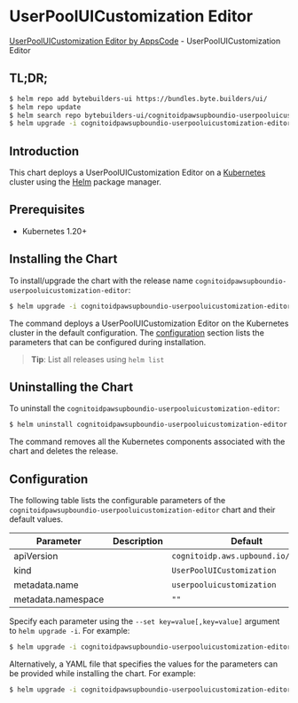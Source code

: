 # UserPoolUICustomization Editor

[UserPoolUICustomization Editor by AppsCode](https://byte.builders) - UserPoolUICustomization Editor

## TL;DR;

```bash
$ helm repo add bytebuilders-ui https://bundles.byte.builders/ui/
$ helm repo update
$ helm search repo bytebuilders-ui/cognitoidpawsupboundio-userpooluicustomization-editor --version=v0.4.18
$ helm upgrade -i cognitoidpawsupboundio-userpooluicustomization-editor bytebuilders-ui/cognitoidpawsupboundio-userpooluicustomization-editor -n default --create-namespace --version=v0.4.18
```

## Introduction

This chart deploys a UserPoolUICustomization Editor on a [Kubernetes](http://kubernetes.io) cluster using the [Helm](https://helm.sh) package manager.

## Prerequisites

- Kubernetes 1.20+

## Installing the Chart

To install/upgrade the chart with the release name `cognitoidpawsupboundio-userpooluicustomization-editor`:

```bash
$ helm upgrade -i cognitoidpawsupboundio-userpooluicustomization-editor bytebuilders-ui/cognitoidpawsupboundio-userpooluicustomization-editor -n default --create-namespace --version=v0.4.18
```

The command deploys a UserPoolUICustomization Editor on the Kubernetes cluster in the default configuration. The [configuration](#configuration) section lists the parameters that can be configured during installation.

> **Tip**: List all releases using `helm list`

## Uninstalling the Chart

To uninstall the `cognitoidpawsupboundio-userpooluicustomization-editor`:

```bash
$ helm uninstall cognitoidpawsupboundio-userpooluicustomization-editor -n default
```

The command removes all the Kubernetes components associated with the chart and deletes the release.

## Configuration

The following table lists the configurable parameters of the `cognitoidpawsupboundio-userpooluicustomization-editor` chart and their default values.

|     Parameter      | Description |                    Default                     |
|--------------------|-------------|------------------------------------------------|
| apiVersion         |             | <code>cognitoidp.aws.upbound.io/v1beta1</code> |
| kind               |             | <code>UserPoolUICustomization</code>           |
| metadata.name      |             | <code>userpooluicustomization</code>           |
| metadata.namespace |             | <code>""</code>                                |


Specify each parameter using the `--set key=value[,key=value]` argument to `helm upgrade -i`. For example:

```bash
$ helm upgrade -i cognitoidpawsupboundio-userpooluicustomization-editor bytebuilders-ui/cognitoidpawsupboundio-userpooluicustomization-editor -n default --create-namespace --version=v0.4.18 --set apiVersion=cognitoidp.aws.upbound.io/v1beta1
```

Alternatively, a YAML file that specifies the values for the parameters can be provided while
installing the chart. For example:

```bash
$ helm upgrade -i cognitoidpawsupboundio-userpooluicustomization-editor bytebuilders-ui/cognitoidpawsupboundio-userpooluicustomization-editor -n default --create-namespace --version=v0.4.18 --values values.yaml
```
